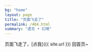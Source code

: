 ```yaml
---
bg: "home"
layout: page
title: "页面飞走了"
permalink: /404.html
summary: "虚无 • 幻境"
---
```



页面飞走了，[点我]({{ site.url }}) 回首页~
